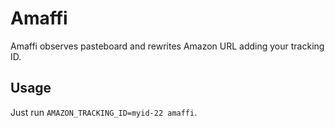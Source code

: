 # Amaffi

Amaffi observes pasteboard and rewrites Amazon URL adding your tracking ID.

## Usage

Just run `AMAZON_TRACKING_ID=myid-22 amaffi`.
